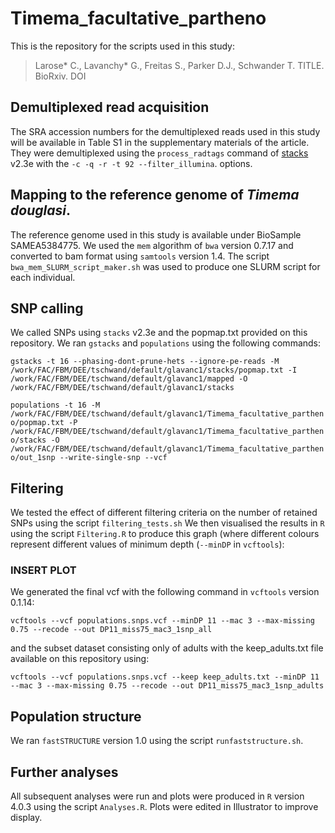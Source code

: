 # Timema_facultative_partheno

This is the repository for the scripts used in this study:
>Larose* C., Lavanchy* G., Freitas S., Parker D.J., Schwander T. TITLE. BioRxiv. DOI

## Demultiplexed read acquisition
The SRA accession numbers for the demultiplexed reads used in this study will be available in Table S1 in the supplementary materials of the article.
They were demultiplexed using the `process_radtags` command of [stacks](https://catchenlab.life.illinois.edu/stacks/) v2.3e with the `-c -q -r -t 92 --filter_illumina`. options.

## Mapping to the reference genome of *Timema douglasi*.
The reference genome used in this study is available under BioSample SAMEA5384775. We used the `mem` algorithm of `bwa` version 0.7.17 and converted to bam format using `samtools` version 1.4. The script `bwa_mem_SLURM_script_maker.sh` was used to produce one SLURM script for each individual.

## SNP calling
We called SNPs using `stacks` v2.3e and the popmap.txt provided on this repository. We ran `gstacks` and `populations` using the following commands:

`gstacks -t 16 --phasing-dont-prune-hets --ignore-pe-reads -M /work/FAC/FBM/DEE/tschwand/default/glavanc1/stacks/popmap.txt -I /work/FAC/FBM/DEE/tschwand/default/glavanc1/mapped -O /work/FAC/FBM/DEE/tschwand/default/glavanc1/stacks`

`populations -t 16 -M /work/FAC/FBM/DEE/tschwand/default/glavanc1/Timema_facultative_partheno/popmap.txt -P /work/FAC/FBM/DEE/tschwand/default/glavanc1/Timema_facultative_partheno/stacks -O /work/FAC/FBM/DEE/tschwand/default/glavanc1/Timema_facultative_partheno/out_1snp --write-single-snp --vcf
`
## Filtering
We tested the effect of different filtering criteria on the number of retained SNPs using the script `filtering_tests.sh` We then visualised the results in `R` using the script `Filtering.R` to produce this graph (where different colours represent different values of minimum depth (`--minDP` in `vcftools`):
### INSERT PLOT

We generated the final vcf with the following command in `vcftools` version 0.1.14:

`vcftools --vcf populations.snps.vcf --minDP 11 --mac 3 --max-missing 0.75 --recode --out DP11_miss75_mac3_1snp_all`

and the subset dataset consisting only of adults with the keep_adults.txt file available on this repository using:

`vcftools --vcf populations.snps.vcf --keep keep_adults.txt --minDP 11 --mac 3 --max-missing 0.75 --recode --out DP11_miss75_mac3_1snp_adults`

## Population structure
We ran `fastSTRUCTURE` version 1.0 using the script `runfaststructure.sh`.

## Further analyses
All subsequent analyses were run and plots were produced in `R` version 4.0.3 using the script `Analyses.R`. Plots were edited in Illustrator to improve display.
